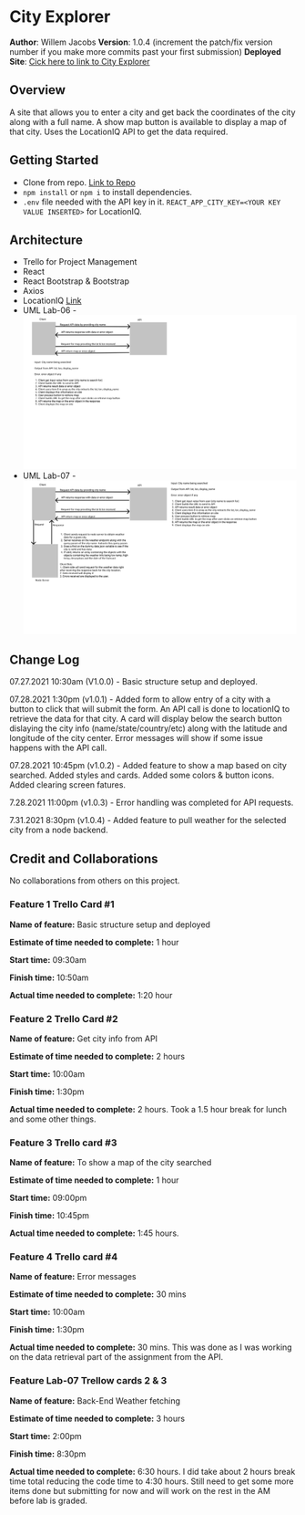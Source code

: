 # City Explorer

**Author**: Willem Jacobs
**Version**: 1.0.4 (increment the patch/fix version number if you make more commits past your first submission)
**Deployed Site**: [Cick here to link to City Explorer](https://city-explorer-wamj.netlify.app/)

## Overview

A site that allows you to enter a city and get back the coordinates of the city along with a full name. A show map button is available to display a map of that city. Uses the LocationIQ API to get the data required.

## Getting Started

- Clone from repo. [Link to Repo](https://github.com/Willem-Jacobs/city-explorer)
- `npm install` or `npm i` to install dependencies.
- `.env` file needed with the API key in it. `REACT_APP_CITY_KEY=<YOUR KEY VALUE INSERTED>` for LocationIQ.

## Architecture

- Trello for Project Management
- React
- React Bootstrap & Bootstrap
- Axios
- LocationIQ [Link](https://locationiq.com/)
- UML Lab-06 - ![UML](CE-UMLv1-1.png "UML Image")
- UML Lab-07 - ![Version 2](CE-Lab07-1.png "Image")

## Change Log

07.27.2021 10:30am (V1.0.0) - Basic structure setup and deployed.

07.28.2021 1:30pm (v1.0.1) - Added form to allow entry of a city with a button to click that will submit the form. An API call is done to locationIQ to retrieve the data for that city. A card will display below the search button dislaying the city info (name/state/country/etc) along with the latitude and longitude of the city center. Error messages will show if some issue happens with the API call.

07.28.2021 10:45pm (v1.0.2) - Added feature to show a map based on city searched. Added styles and cards. Added some colors & button icons. Added clearing screen fatures.

7.28.2021 11:00pm (v1.0.3) - Error handling was completed for API requests.

7.31.2021 8:30pm (v1.0.4) - Added feature to pull weather for the selected city from a node backend.

## Credit and Collaborations

No collaborations from others on this project.

### Feature 1 Trello Card #1

**Name of feature:** Basic structure setup and deployed

**Estimate of time needed to complete:** 1 hour

**Start time:** 09:30am

**Finish time:** 10:50am

**Actual time needed to complete:** 1:20 hour

### Feature 2 Trello Card #2

**Name of feature:** Get city info from API

**Estimate of time needed to complete:** 2 hours

**Start time:** 10:00am

**Finish time:** 1:30pm

**Actual time needed to complete:** 2 hours. Took a 1.5 hour break for lunch and some other things.

### Feature 3 Trello card #3

**Name of feature:** To show a map of the city searched

**Estimate of time needed to complete:** 1 hour

**Start time:** 09:00pm

**Finish time:** 10:45pm

**Actual time needed to complete:** 1:45 hours.

### Feature 4 Trello card #4

**Name of feature:** Error messages

**Estimate of time needed to complete:** 30 mins

**Start time:** 10:00am

**Finish time:** 1:30pm

**Actual time needed to complete:** 30 mins. This was done as I was working on the data retrieval part of the assignment from the API.

### Feature Lab-07 Trellow cards 2 & 3

**Name of feature:** Back-End Weather fetching

**Estimate of time needed to complete:** 3 hours

**Start time:** 2:00pm

**Finish time:** 8:30pm

**Actual time needed to complete:** 6:30 hours. I did take about 2 hours break time total reducing the code time to 4:30 hours. Still need to get some more items done but submitting for now and will work on the rest in the AM before lab is graded.
